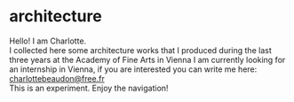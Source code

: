 # architecture

Hello! I am Charlotte.<br>
I collected here some architecture works that I produced during the last three years at the Academy of Fine Arts in Vienna
I am currently looking for an internship in Vienna, if you are interested you can write me here: charlottebeaudon@free.fr<br>
This is an experiment. Enjoy the navigation!

